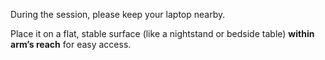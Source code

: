 During the session, please keep your laptop nearby.
   
Place it on a flat, stable surface (like a nightstand or bedside table) **within arm’s reach** for easy access.